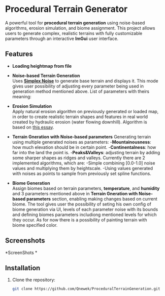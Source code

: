 # Procedural Terrain Generator

A powerful tool for **procedural terrain generation** using noise-based algorithms, erosion simulation, and biome assignment. This project allows users to generate complex, realistic terrains with fully customizable parameters through an interactive **ImGui** user interface.

## Features

- **Loading heightmap from file**
  
- **Noise-based Terrain Generation**  
  Uses [**Simplex Noise**](https://thebookofshaders.com/11) to generate base terrain and displays it. This mode gives user possibility of adjusting every parameter being used in generation method mentioned above.
  List of parameters with theirs meaning:
  
  

- **Erosion Simulation**  
  Apply natural erosion algorithm on previously generated or loaded map, in order to create realistic terrain shapes and features in real world created by hydraulic erosion (water flowing downhill). Algorithm is based on [this essay](http://www.firespark.de/resources/downloads/implementation%20of%20a%20methode%20for%20hydraulic%20erosion.pdf).

- **Terrain Gneration with Noise-based parameters**
  Generating terrain using multiple generated noises as parameters:
  -**Mountainousness**: how much elevation should be in certain point.
  -**Continentalness**: how far into the land the point is.
  -**Peaks&Valleys**: adjusting terrain by adding some sharper shapes as ridges and valleys.
  Currently there are 2 implemented algorithms, which are:
  -Simple combining [0.0-1.0] noise values and multiplying them by heightscale.
  -Using values generated with noises as points to sample from previously set spline functions.
  
- **Biome Generation**  
  Assign biomes based on terrain parameters, **temperature**, and **humidity** and 3 parameters mentioned above in **Terrain Gneration with Noise-based parameters** section, enabling making changes based on current biome.
  The tool gives user the possibility of seting his own config of biome generation via UI, levels of each parameter noise with its bounds and defining biomes parameters includiong mentioned levels for which they occur. As for now there is a possibility of painting terrain with biome specified color.

## Screenshots

*ScreenShots *

## Installation

1. Clone the repository:  
   ```bash
   git clone https://github.com/Qnewek/ProceduralTerrainGeneration.git
